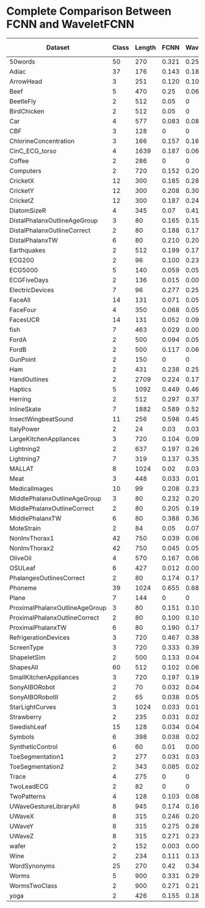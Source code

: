 # Complete Comparison Between FCNN and WaveletFCNN 

|          Dataset               | Class  | Length |  FCNN  |WaveletFCNN(2)|WaveletFCNN(3)|WaveletFCNN(4)|WaveletFCNN Best|
|--------------------------------|--------|--------|--------|--------|--------|--------|--------|
| 50words                        | 50     | 270    | 0.321  | 0.257  | 0.191  | 0.222  | 0.191  |
| Adiac                          | 37     | 176    | 0.143  | 0.182  | 0.161  | 0.156  | 0.156  |
| ArrowHead                      | 3      | 251    | 0.120  | 0.103  | 0.103  | 0.103  | 0.103  |
| Beef                           | 5      | 470    | 0.25   | 0.067  | 0.067  | 0.033  | 0.033  |
| BeetleFly                      | 2      | 512    | 0.05   | 0      | 0      | 0      | 0      |
| BirdChicken                    | 2      | 512    | 0.05   | 0      | 0.1    | 0.05   | 0      |
| Car                            | 4      | 577    | 0.083  | 0.083  | 0.083  | 0.083  | 0.083  |
| CBF                            | 3      | 128    | 0      | 0      | 0.041  | 0.032  | 0.032  |
| ChlorineConcentration          | 3      | 166    | 0.157  | 0.162  | 0.162  | 0.159  | 0.159  |
| CinC_ECG_torso                 | 4      | 1639   | 0.187  | 0.069  | 0.080  | 0.133  | 0.069  |
| Coffee                         | 2      | 286    | 0      | 0      | 0      | 0      | 0      |
| Computers                      | 2      | 720    | 0.152  | 0.204  | 0.268  | 0.264  | 0.204  |
| CricketX                       | 12     | 300    | 0.185  | 0.285  | 0.278  | 0.264  | 0.264  |
| CricketY                       | 12     | 300    | 0.208  | 0.303  | 0.267  | 0.297  | 0.267  |
| CricketZ                       | 12     | 300    | 0.187  | 0.241  | 0.239  | 0.236  | 0.236  |
| DiatomSizeR                    | 4      | 345    | 0.07   | 0.418  | 0.415  | 0.415  | 0.415  |
| DistalPhalanxOutlineAgeGroup   | 3      | 80     | 0.165  | 0.153﻿ | 0.160  | 0.153  | 0.153  |
| DistalPhalanxOutlineCorrect    | 2      | 80     | 0.188  | 0.177  | 0.182  | 0.190  | 0.177  |
| DistalPhalanxTW                | 6      | 80     | 0.210  | 0.205  | 0.207  | 0.215  | 0.205  |
| Earthquakes                    | 2      | 512    | 0.199  | 0.177  | 0.180  | 0.180  | 0.177  |
| ECG200                         | 2      | 96     | 0.100  | 0.234  | 0.140  | 0.11   | 0.11   |
| ECG5000                        | 5      | 140    | 0.059  | 0.056  | 0.054  | 0.050  | 0.05   |
| ECGFiveDays                    | 2      | 136    | 0.015  | 0.005  | 0.013  | 0.027  | 0.005  |
| ElectricDevices                | 7      | 96     | 0.277  | 0.259  | 0.237  | 0.242  | 0.237  |
| FaceAll                        | 14     | 131    | 0.071  | 0.057  | 0.128  | 0.128  | 0.057  |
| FaceFour                       | 4      | 350    | 0.068  | 0.057  | 0.057  | 0.046  | 0.046  |
| FacesUCR                       | 14     | 131    | 0.052  | 0.095  | 0.116  | 0.111  | 0.095  |
| fish                           | 7      | 463    | 0.029  | 0.006  | 0.006  | 0.017  | 0.006  |
| FordA                          | 2      | 500    | 0.094  | 0.052  | 0.053  | 0.049  | 0.049  |
| FordB                          | 2      | 500    | 0.117  | 0.069  | 0.070  | 0.068  | 0.068  |
| GunPoint                       | 2      | 150    | 0      | 0      | 0      | 0      | 0      |
| Ham                            | 2      | 431    | 0.238  | 0.257  | 0.276  | 0.266  | 0.257  |
| HandOutlines                   | 2      | 2709   | 0.224  | 0.178  | 0.152  | 0.094  | 0.094  |
| Haptics                        | 5      | 1092   | 0.449  | 0.464  | 0.459  | 0.445  | 0.445  |
| Herring                        | 2      | 512    | 0.297  | 0.375  | 0.297  | 0.328  | 0.297  |
| InlineSkate                    | 7      | 1882   | 0.589  | 0.524  | 0.542  | 0.498  | 0.498  |
| InsectWingbeatSound            | 11     | 256    | 0.598  | 0.453  | 0.388  | 0.378  | 0.378  |
| ItalyPower                     | 2      | 24     | 0.03   | 0.038  | 0.034  | 0.032  | 0.032  |
| LargeKitchenAppliances         | 3      | 720    | 0.104  | 0.096  | 0.115  | 0.099  | 0.096  |
| Lightning2                     | 2      | 637    | 0.197  | 0.262  | 0.262  | 0.295  | 0.262  |
| Lightning7                     | 7      | 319    | 0.137  | 0.356  | 0.301  | 0.288  | 0.288  |
| MALLAT                         | 8	  | 1024   | 0.02   | 0.031  | 0.049  | 0.058  | 0.031  |
| Meat                           | 3      | 448    | 0.033  | 0.017  | 0.017  | 0.017  | 0.017  |
| MedicalImages                  | 10     | 99     | 0.208  | 0.234  | 0.246  | 0.257  | 0.234  |
| MiddlePhalanxOutlineAgeGroup   | 3      | 80     | 0.232  | 0.205  | 0.208  | 0.218  | 0.205  |
| MiddlePhalanxOutlineCorrect    | 2      | 80     | 0.205  | 0.192  | 0.198  | 0.202  | 0.192  |
| MiddlePhalanxTW                | 6      | 80     | 0.388  | 0.368  | 0.373  | 0.376﻿ | 0.368  |
| MoteStrain                     | 2      | 84     | 0.05   | 0.071  | 0.117  | 0.106  | 0.071  |
| NonInvThorax1                  | 42     | 750    | 0.039  | 0.061  | 0.060  | 0.048  | 0.048  |
| NonInvThorax2                  | 42     | 750    | 0.045  | 0.051  | 0.062  | 0.048  | 0.048  |
| OliveOil                       | 4      | 570    | 0.167  | 0.067  | 0.033  | 0.033  | 0.033  |
| OSULeaf                        | 6      | 427    | 0.012  | 0.004  | 0.004  | 0.025  | 0.004  |
| PhalangesOutlinesCorrect       | 2      | 80     | 0.174  | 0.178  | 0.172  | 0.177  | 0.172  |
| Phoneme                        | 39     | 1024   | 0.655  | 0.689  | 0.702  | 0.702  | 0.689  |
| Plane                          | 7      | 144    | 0      | 0      | 0      | 0      | 0      |
| ProximalPhalanxOutlineAgeGroup | 3      | 80     | 0.151  | 0.107  | 0.102  | 0.112  | 0.102  |
| ProximalPhalanxOutlineCorrect  | 2      | 80     | 0.100  | 0.107  | 0.093  | 0.103  | 0.093  |
| ProximalPhalanxTW              | 6      | 80     | 0.190  | 0.175  | 0.175  | 0.183  | 0.175  |
| RefrigerationDevices           | 3      | 720    | 0.467  | 0.389  | 0.429  | 0.427  | 0.389  |
| ScreenType                     | 3      | 720    | 0.333  | 0.397  | 0.467  | 0.491  | 0.397  |
| ShapeletSim                    | 2      | 500    | 0.133  | 0.044  | 0.200  | 0.133  | 0.044  |
| ShapesAll                      | 60     | 512    | 0.102  | 0.067  | 0.075  | 0.077  | 0.067  |
| SmallKitchenAppliances         | 3      | 720    | 0.197  | 0.197  | 0.219  | 0.200  | 0.197  |
| SonyAIBORobot                  | 2      | 70     | 0.032  | 0.040  | 0.031  | 0.048  | 0.031  |
| SonyAIBORobotII                | 2      | 65     | 0.038  | 0.057  | 0.058  | 0.085  | 0.057  |
| StarLightCurves                | 3      | 1024   | 0.033  | 0.019  | 0.019  | 0.018  | 0.018  |
| Strawberry                     | 2      | 235    | 0.031  | 0.021  | 0.015  | 0.016  | 0.015  |
| SwedishLeaf                    | 15     | 128    | 0.034  | 0.043  | 0.045  | 0.034  | 0.034  |
| Symbols                        | 6      | 398    | 0.038  | 0.028  | 0.030  | 0.026  | 0.026  |
| SyntheticControl               | 6      | 60     | 0.01   | 0.007  | 0.013  | 0.003  | 0.003  |
| ToeSegmentation1               | 2      | 277    | 0.031  | 0.031  | 0.031  | 0.044  | 0.022  |
| ToeSegmentation2               | 2      | 343    | 0.085  | 0.022  | 0.046  | 0.054  | 0.031  |
| Trace                          | 4      | 275    | 0      | 0      | 0      | 0      | 0      |
| TwoLeadECG                     | 2      | 82     | 0      | 0      | 0.007  | 0.007  | 0      |
| TwoPatterns                    | 4      | 128    | 0.103  | 0.089  | 0.025  | 0.004  | 0.004  |
| UWaveGestureLibraryAll         | 8      | 945    | 0.174  | 0.164  | 0.124  | 0.078  | 0.078  |
| UWaveX                         | 8      | 315    | 0.246  | 0.202  | 0.185  | 0.158  | 0.158  |
| UWaveY                         | 8      | 315    | 0.275  | 0.289  | 0.267  | 0.251  | 0.251  |
| UWaveZ                         | 8      | 315    | 0.271  | 0.236  | 0.230  | 0.231  | 0.230  |
| wafer                          | 2      | 152    | 0.003  | 0.001  | 0.001  | 0.003  | 0.001  |
| Wine                           | 2      | 234    | 0.111  | 0.130  | 0.074  | 0.093  | 0.074  |
| WordSynonyms                   | 25     | 270    | 0.42   | 0.340  | 0.284  | 0.299  | 0.284  |
| Worms                          | 5      | 900    | 0.331  | 0.298  | 0.337  | 0.359  | 0.298  |
| WormsTwoClass                  | 2      | 900    | 0.271  | 0.210  | 0.210  | 0.226  | 0.210  |
| yoga                           | 2      | 426    | 0.155  | 0.181  | 0.118  | 0.122  | 0.118  |